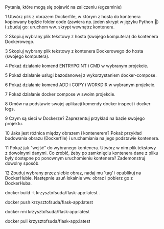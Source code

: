 Pytania, które mogą się pojawić na zaliczeniu (egzaminie)

1 Utwórz plik z obrazem Dockerfile, w którym z hosta do kontenera kopiowany będzie folder code (zawiera np. jeden skrypt w języku Python 🐍) i zbuduj go:
uruchom ww. skrypt wewnątrz kontenera.

2 Skopiuj wybrany plik tekstowy z hosta (swojego komputera) do kontenera Dockerowego.

3 Skopiuj wybrany plik tekstowy z kontenera Dockerowego do hosta (swojego komputera).

4 Pokaż działanie komend ENTRYPOINT i CMD w wybranym projekcie.

5 Pokaż działanie usługi bazodanowej z wykorzystaniem docker-compose.

6 Pokaż działanie komend ADD i COPY i WORKDIR w wybranym projekcie.

7 Pokaż działanie docker compose w swoim projekcie.

8 Omów na podstawie swojej aplikacji komendy docker inspect i docker logs.

9 Czym są sieci w Dockerze? Zaprezentuj przykład na bazie swojego projektu.

10 Jaka jest różnica między obrazem i kontenerem? Pokaż przykład budowania obrazu (Dockerfile) i uruchamiania na jego podstawie kontenera.

11 Pokaż jak "wejść" do wybranego kontenera.
Utwórz w nim plik tekstowy z dowolnymi danymi. Co zrobić, żeby po zamknięciu kontenera dane z pliku były dostępne po ponownym uruchomieniu kontenera?
Zademonstruj dowolny sposób.

12 Zbuduj wybrany przez siebie obraz, nadaj mu 'tag' i opublikuj na DockerHubie. Następnie usuń lokalnie ww. obraz i pobierz go z DockerHuba.

docker build -t krzysztofsuda/flask-app:latest .

docker push krzysztofsuda/flask-app:latest

docker rmi krzysztofsuda/flask-app:latest

docker pull krzysztofsuda/flask-app:latest
